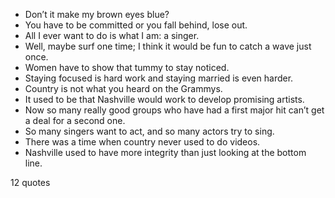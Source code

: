  - Don’t it make my brown eyes blue?
 - You have to be committed or you fall behind, lose out.
 - All I ever want to do is what I am: a singer.
 - Well, maybe surf one time; I think it would be fun to catch a wave just once.
 - Women have to show that tummy to stay noticed.
 - Staying focused is hard work and staying married is even harder.
 - Country is not what you heard on the Grammys.
 - It used to be that Nashville would work to develop promising artists.
 - Now so many really good groups who have had a first major hit can’t get a deal for a second one.
 - So many singers want to act, and so many actors try to sing.
 - There was a time when country never used to do videos.
 - Nashville used to have more integrity than just looking at the bottom line.

12 quotes